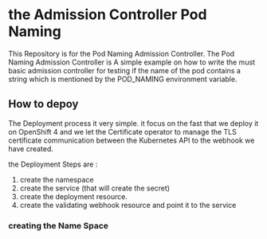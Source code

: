 # the Admission Controller Pod Naming 

This Repository is for the Pod Naming Admission Controller. The Pod Naming Admission Controller is
A simple example on how to write the must basic admission controller for testing if the name of the pod
contains a string which is mentioned by the POD_NAMING environment variable.

## How to depoy 

The Deployment process it very simple. it focus on the fast that we deploy it on OpenShift 4 and we let
the Certificate operator to manage the TLS certificate communication between the Kubernetes API to the 
webhook we have created.

the Deployment Steps are :

1. create the namespace
2. create the service (that will create the secret)
3. create the deployment resource.
4. create the validating webhook resource and point it to the service

### creating the Name Space